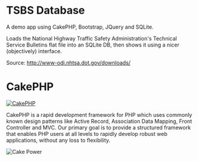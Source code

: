 TSBS Database
=============

A demo app using CakePHP, Bootstrap, JQuery and SQLite.

Loads the National Highway Traffic Safety Administration's Technical Service Bulletins flat file into an SQLite DB, then shows it using a nicer (objectively) interface.

Source: http://www-odi.nhtsa.dot.gov/downloads/

CakePHP
=======

[![CakePHP](http://cakephp.org/img/cake-logo.png)](http://www.cakephp.org)

CakePHP is a rapid development framework for PHP which uses commonly known design patterns like Active Record, Association Data Mapping, Front Controller and MVC.
Our primary goal is to provide a structured framework that enables PHP users at all levels to rapidly develop robust web applications, without any loss to flexibility.


![Cake Power](https://raw.github.com/cakephp/cakephp/master/lib/Cake/Console/Templates/skel/webroot/img/cake.power.gif)
